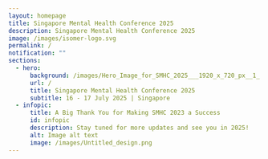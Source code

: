 ```yaml
---
layout: homepage
title: Singapore Mental Health Conference 2025
description: Singapore Mental Health Conference 2025
image: /images/isomer-logo.svg
permalink: /
notification: ""
sections:
  - hero:
      background: /images/Hero_Image_for_SMHC_2025___1920_x_720_px__1_.png
      url: /
      title: Singapore Mental Health Conference 2025
      subtitle: 16 - 17 July 2025 | Singapore
  - infopic:
      title: A Big Thank You for Making SMHC 2023 a Success
      id: infopic
      description: Stay tuned for more updates and see you in 2025!
      alt: Image alt text
      image: /images/Untitled_design.png
---
```

